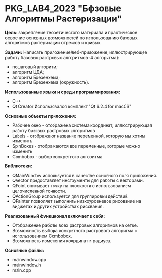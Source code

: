 # PKG_LAB4_2023 "Бфзовые Алгоритмы Растеризации"
****Цель:**** закрепление теоретического материала и практическое освоение основных возможностей по использованию базовых алгоритмов растеризации отрезков и кривых.

****Задачи:**** Написать приложение/веб-приложение, иллюстрирующее работу базовых растровых алгоритмов (4 алгоритма):
 + пошаговый алгоритм; 
 + алгоритм ЦДА; 
 + алгоритм Брезенхема; 
 + алгоритм Брезенхема (окружность).
   
****Использованные языки и среды программирования:****
+ C++
+ Qt Creator Использовался комплект "Qt 6.2.4 for macOS"
  
****Основные объекты приложения:****
+ Рабочее окно - отображена система координат, иллюстрирующая работу базовых растровых алгоритмов
+ Labels - отображают название переменной, которую мы хотим изменить
+ SpinBoxes - отображаются все переменные, которые можно изменить
+ Combobox - выбор конкретного алгоритма
  
****Библиотеки:****
+ QMainWindow используется в качестве основного поля приложения.
+ QVector предоставляет инструменты для работы с векторами.
+ QPoint описывает точку на плоскости с использованием целочисленной точности.
+ QActionGroup используется для группировки действий.
+ QPainter позволяет выполнить низкоуровневое рисование на виджетах и других устройствах рисования.
  
****Реализованный функционал включает в себя:****
+ Отображение работы всех растровых алгоритмов на сетке.
+ Возможность выбора конкретного растрового алгоритма с использованием Combobox.
+ Возможность изменения координат и радиуса.
  
****Основные файлы:****
+ mainwindow.cpp
+ mainwindow.h
+ main.cpp
